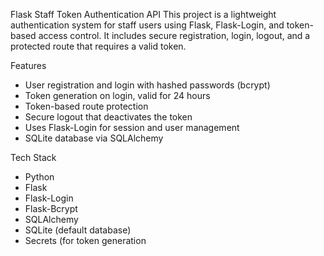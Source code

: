 Flask Staff Token Authentication API
This project is a lightweight authentication system for staff users using Flask, Flask-Login, and token-based access control. It includes secure registration, login, logout, and a protected route that requires a valid token.

Features
- User registration and login with hashed passwords (bcrypt)
- Token generation on login, valid for 24 hours
- Token-based route protection
- Secure logout that deactivates the token
- Uses Flask-Login for session and user management
- SQLite database via SQLAlchemy

Tech Stack
- Python 
- Flask
- Flask-Login
- Flask-Bcrypt
- SQLAlchemy
- SQLite (default database)
- Secrets (for token generation
